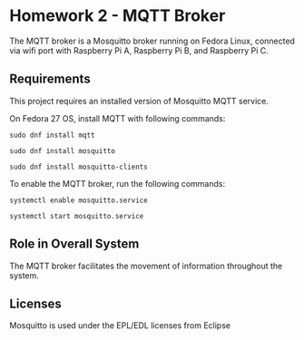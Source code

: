 # Homework 2 - MQTT Broker

The MQTT broker is a Mosquitto broker running on Fedora Linux, connected via wifi port with Raspberry Pi A, Raspberry Pi B, and Raspberry Pi C.


## Requirements

This project requires an installed version of Mosquitto MQTT service.

On Fedora 27 OS, install MQTT with following commands:
 ```
 sudo dnf install mqtt
 ```
 ```
 sudo dnf install mosquitto
 ```
 ```
 sudo dnf install mosquitto-clients
 ```
 To enable the MQTT broker, run the following commands:
 ```
 systemctl enable mosquitto.service
 ```
 ```
 systemctl start mosquitto.service
 ```


## Role in Overall System

The MQTT broker facilitates the movement of information throughout the system.

## Licenses

Mosquitto is used under the EPL/EDL licenses from Eclipse


